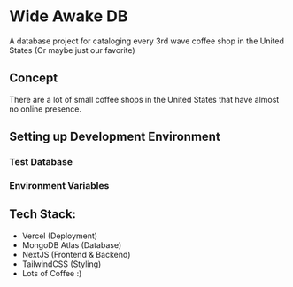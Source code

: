 # Wide Awake DB

A database project for cataloging every 3rd wave coffee shop in the United States
(Or maybe just our favorite)

## Concept

There are a lot of small coffee shops in the United States that have almost no online presence.

## Setting up Development Environment

### Test Database

### Environment Variables

## Tech Stack:

- Vercel (Deployment)
- MongoDB Atlas (Database)
- NextJS (Frontend & Backend)
- TailwindCSS (Styling)
- Lots of Coffee :)
